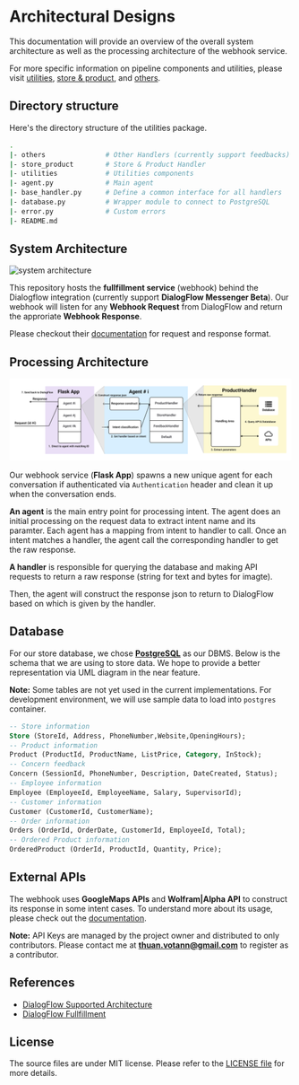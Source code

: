 # Architectural Designs

This documentation will provide an overview of the overall system architecture as well as the processing architecture of the webhook service.

For more specific information on pipeline components and utilities, please visit [utilities](./utilities/README.md), [store & product](./store_product/README.md), and [others](./others/README.md).

## Directory structure

Here's the directory structure of the utilities package.

```bash
.
|- others               # Other Handlers (currently support feedbacks)
|- store_product        # Store & Product Handler
|- utilities            # Utilities components
|- agent.py             # Main agent
|- base_handler.py      # Define a common interface for all handlers
|- database.py          # Wrapper module to connect to PostgreSQL
|- error.py             # Custom errors
|- README.md           
```

## System Architecture

![system architecture](https://cloud.google.com/dialogflow/es/docs/images/fulfillment-flow.svg)

This repository hosts the **fullfillment service** (webhook) behind the Dialogflow integration (currently support **DialogFlow Messenger Beta**). Our webhook will listen for any **Webhook Request** from DialogFlow and return the approriate **Webhook Response**.

Please checkout their [documentation](https://cloud.google.com/dialogflow/es/docs/fulfillment-webhook) for request and response format.

## Processing Architecture

![](../images/internal_design.png)

Our webhook service (**Flask App**) spawns a new unique agent for each conversation if authenticated via `Authentication` header and clean it up when the conversation ends.

**An agent** is the main entry point for processing intent. The agent does an initial processing on the request data to extract intent name and its paramter. Each agent has a mapping from intent to handler to call. Once an intent matches a handler, the agent call the corresponding handler to get the raw response.

**A handler** is responsible for querying the database and making API requests to return a raw response (string for text and bytes for imagte).

Then, the agent will construct the response json to return to DialogFlow based on which is given by the handler.

## Database

For our store database, we chose [**PostgreSQL**](https://www.postgresql.org/) as our DBMS. Below is the schema that we are using to store data. We hope to provide a better representation via UML diagram in the near feature.

**Note:** Some tables are not yet used in the current implementations. For development environment, we will use sample data to load into `postgres` container.

```sql
-- Store information
Store (StoreId, Address, PhoneNumber,Website,OpeningHours);
-- Product information
Product (ProductId, ProductName, ListPrice, Category, InStock);
-- Concern feedback
Concern (SessionId, PhoneNumber, Description, DateCreated, Status);
-- Employee information
Employee (EmployeeId, EmployeeName, Salary, SupervisorId);
-- Customer information
Customer (CustomerId, CustomerName);
-- Order information
Orders (OrderId, OrderDate, CustomerId, EmployeeId, Total);
-- Ordered Product information
OrderedProduct (OrderId, ProductId, Quantity, Price);
```

## External APIs

The webhook uses **GoogleMaps APIs** and **Wolfram|Alpha API** to construct its response in some intent cases. To understand more about its usage, please check out the [documentation](./utilities/README.md).

**Note:** API Keys are managed by the project owner and distributed to only contributors. Please contact me at **thuan.votann@gmail.com** to register as a contributor.

## References

- [DialogFlow Supported Architecture](https://cloud.google.com/dialogflow/es/docs/basics)
- [DialogFlow Fullfillment](https://cloud.google.com/dialogflow/es/docs/fulfillment-webhook)

## License

The source files are under MIT license. Please refer to the [LICENSE file](../../LICENSE) for more details.
